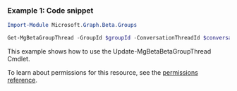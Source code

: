 ### Example 1: Code snippet

```powershellImport-Module Microsoft.Graph.Beta.Groups

Get-MgBetaGroupThread -GroupId $groupId -ConversationThreadId $conversationThreadId
```
This example shows how to use the Update-MgBetaBetaGroupThread Cmdlet.
To learn about permissions for this resource, see the [permissions reference](/graph/permissions-reference).


